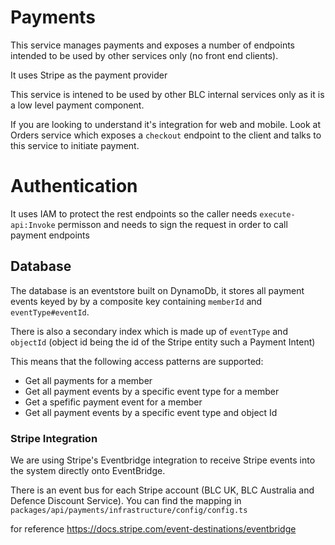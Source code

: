 # Payments

This service manages payments and exposes a number of endpoints intended to be used by other services only (no front end clients).

It uses Stripe as the payment provider

This service is intened to be used by other BLC internal services only as it is a low level payment component.

If you are looking to understand it's integration for web and mobile. Look at Orders service which exposes a `checkout` endpoint to the client and talks to this service to initiate payment.

# Authentication

It uses IAM to protect the rest endpoints so the caller needs `execute-api:Invoke` permisson and needs to sign the request in order to call payment endpoints

## Database

The database is an eventstore built on DynamoDb, it stores all payment events keyed by by a composite key containing `memberId` and `eventType#eventId`.

There is also a secondary index which is made up of `eventType` and `objectId` (object id being the id of the Stripe entity such a Payment Intent)

This means that the following access patterns are supported:

- Get all payments for a member
- Get all payment events by a specific event type for a member
- Get a spefific payment event for a member
- Get all payment events by a specific event type and object Id

### Stripe Integration

We are using Stripe's Eventbridge integration to receive Stripe events into the system directly onto EventBridge.

There is an event bus for each Stripe account (BLC UK, BLC Australia and Defence Discount Service). You can find the mapping in `packages/api/payments/infrastructure/config/config.ts`

for reference https://docs.stripe.com/event-destinations/eventbridge
